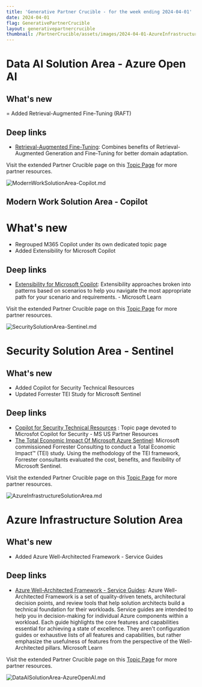 ```yaml
---
title: 'Generative Partner Crucible - for the week ending 2024-04-01'
date: 2024-04-01
flag: GenerativePartnerCrucible
layout: generativepartnercrucible
thumbnail: /PartnerCrucible/assets/images/2024-04-01-AzureInfrastructureSolutionArea.md-image.png
---
```


# Data AI Solution Area - Azure Open AI

## What's new

= Added Retrieval-Augmented Fine-Tuning (RAFT)

## Deep links

- [Retrieval-Augmented Fine-Tuning](https://techcommunity.microsoft.com/t5/ai-ai-platform-blog/raft-a-new-way-to-teach-llms-to-be-better-at-rag/ba-p/4084674): Combines benefits of Retrieval-Augmented Generation and Fine-Tuning for better domain adaptation.

Visit the extended Partner Crucible page on this [Topic Page](https://lagimik.github.io/PartnerCrucible/DataAISolutionArea-AzureOpenAI) for more partner resources.

![ ModernWorkSolutionArea-Copilot.md ]( /PartnerCrucible/assets/images/2024-04-01-ModernWorkSolutionArea-Copilot.md-image.png )

## Modern Work Solution Area - Copilot

# What's new

- Regrouped M365 Copilot under its own dedicated topic page
- Added  Extensibility for Microsoft Copilot
 
## Deep links

- [Extensibility for Microsoft Copilot](https://learn.microsoft.com/en-us/microsoft-cloud/dev/copilot/isv-extensibility-story): Extensibility approaches broken into patterns based on scenarios to help you navigate the most appropriate path for your scenario and requirements. - Microsoft Learn
  
Visit the extended Partner Crucible page on this [Topic Page](https://lagimik.github.io/PartnerCrucible/ModernWorkSolutionArea-Copilot) for more partner resources.

![ SecuritySolutionArea-Sentinel.md ]( /PartnerCrucible/assets/images/2024-04-01-SecuritySolutionArea-Sentinel.md-image.png )

# Security Solution Area - Sentinel

## What's new

- Added Copilot for Security Technical Resources
- Updated Forrester TEI Study for Microsoft Sentinel
 
## Deep links

- [Copilot for Security Technical Resources](https://microsoft.github.io/PartnerResources/skilling/microsoft-security-academy/microsoft-security-copilot) : Topic page devoted to Microsfot Copilot for Security - MS US Partner Resources 
- [The Total Economic Impact Of Microsoft Azure Sentinel](https://www.microsoft.com/en-us/security/blog/2024/03/19/microsoft-sentinel-delivered-234-roi-according-to-new-forrester-study/): Microsoft commissioned Forrester Consulting to conduct a Total Economic Impact™ (TEI) study. Using the methodology of the TEI framework, Forrester consultants evaluated the cost, benefits, and flexibility of Microsoft Sentinel.

Visit the extended Partner Crucible page on this [Topic Page](https://lagimik.github.io/PartnerCrucible/SecuritySolutionArea-Sentinel) for more partner resources.

![ AzureInfrastructureSolutionArea.md ]( /PartnerCrucible/assets/images/2024-04-01-AzureInfrastructureSolutionArea.md-image.png )

# Azure Infrastructure Solution Area

## What's new

- Added Azure Well-Architected Framework - Service Guides

## Deep links

- [Azure Well-Architected Framework - Service Guides](https://learn.microsoft.com/en-us/azure/well-architected/service-guides/?product=popular): Azure Well-Architected Framework is a set of quality-driven tenets, architectural decision points, and review tools that help solution architects build a technical foundation for their workloads. Service guides are intended to help you in decision-making for individual Azure components within a workload. Each guide highlights the core features and capabilities essential for achieving a state of excellence. They aren't configuration guides or exhaustive lists of all features and capabilities, but rather emphasize the usefulness of features from the perspective of the Well-Architected pillars. Microsoft Learn

Visit the extended Partner Crucible page on this [Topic Page](https://lagimik.github.io/PartnerCrucible/AzureInfrastructureSolutionArea) for more partner resources.

![ DataAISolutionArea-AzureOpenAI.md ]( /PartnerCrucible/assets/images/2024-04-01-DataAISolutionArea-AzureOpenAI.md-image.png )
